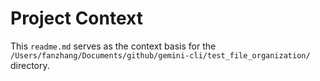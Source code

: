 # Project Context

This `readme.md` serves as the context basis for the `/Users/fanzhang/Documents/github/gemini-cli/test_file_organization/` directory.
